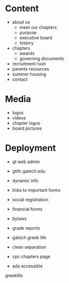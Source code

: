 # Content
- about us
    - meet our chapters
    - purpose
    - executive board
    - history
- chapters
    - awards
    - governing documents
- recruitment rush
- parents resources
- summer housing
- contact

# Media
- logos
- videos
- chapter logos
- board pictures

# Deployment
- gt web admin
- gtifc.gatech.edu

- dynamic info

- links to important forms
- social registration
- financial forms
- bylaws
- grade reports
- gatech greek life
- clean separation
- cpc chapters page

- ada accessible

greeklife
